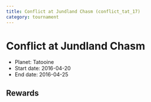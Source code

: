 ```yaml
---
title: Conflict at Jundland Chasm (conflict_tat_17)
category: tournament
---
```

# Conflict at Jundland Chasm

  * Planet: Tatooine
  * Start date: 2016-04-20
  * End date: 2016-04-25

## Rewards

